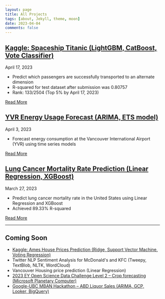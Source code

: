 ```yaml
---
layout: page
title: All Projects
tags: [about, Jekyll, theme, moon]
date: 2023-04-04
comments: false
---
```


## [Kaggle: Spaceship Titanic (LightGBM, CatBoost, Vote Classifier)](https://xup65k6t6.github.io/Personal_Blog/projects/Kaggle:Spaceship-Titanic/)
April 17, 2023
- Predict which passengers are successfully transported to an alternate dimension
- R-squared for test dataset after submission was 0.80757
- Rank: 133/2504 (Top 5% by April 17, 2023)

[Read More](https://xup65k6t6.github.io/Personal_Blog/projects/Kaggle:Spaceship-Titanic/)


## [YVR Energy Usage Forecast (ARIMA, ETS model)](https://xup65k6t6.github.io/Personal_Blog/projects/YVR-Energy-Usage-Forecast/)
April 3, 2023
- Forecast energy consumption at the Vancouver International Airport (YVR) using time series models

[Read More](https://xup65k6t6.github.io/Personal_Blog/projects/YVR-Energy-Usage-Forecast/)


## [Lung Cancer Mortality Rate Prediction (Linear Regression, XGBoost)](https://xup65k6t6.github.io/Personal_Blog/projects/Lung-Cancer-Mortality-Rate-Prediction/)
March 27, 2023
- Predict lung cancer mortality rate in the United States using Linear Regression and XGBoost
- Achieved 89.33% R-squared

[Read More](https://xup65k6t6.github.io/Personal_Blog/projects/Lung-Cancer-Mortality-Rate-Prediction/)


---

## Coming Soon
- [Kaggle: Ames House Prices Prediction (Ridge, Support Vector Machine, Voting Regression)](https://www.kaggle.com/code/cclinnilcc/house-prices-ames-housing)
- Twitter NLP Sentiment Analysis for McDonald's and KFC (Tweepy, TextBlob, NLTK, WordCloud)
- Vancouver Housing price prediction (Linear Regression)
- [2023 EY Open Science Data Challenge Level 2 – Crop forecasting (Microsoft Planetary Computer)](https://challenge.ey.com/)
- [Google-UBC MBAN Hackathon – ABD Liquor Sales (ARIMA, GCP, Looker, BigQuery)](https://lookerstudio.google.com/u/0/reporting/4ecd3ac4-9b47-4c97-8730-5c87ea10ebf9)
